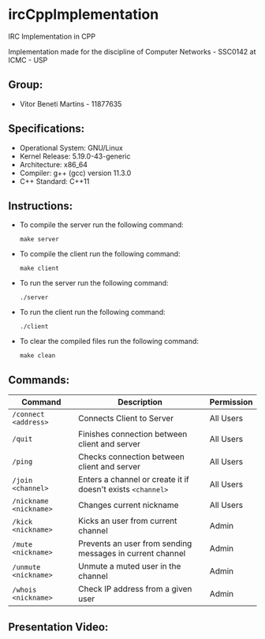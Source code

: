 # ircCppImplementation

IRC Implementation in CPP

Implementation made for the discipline of Computer Networks - SSC0142 at ICMC - USP

## Group:
- Vitor Beneti Martins - 11877635

## Specifications:

- Operational System: GNU/Linux
- Kernel Release: 5.19.0-43-generic
- Architecture: x86_64
- Compiler: g++ (gcc) version 11.3.0 
- C++ Standard: C++11

## Instructions:

 - To compile the server run the following command:
    ```
    make server
    ```
  - To compile the client run the following command:
      ```
      make client
      ```
  - To run the server run the following command:
      ```
      ./server
      ```
  - To run the client run the following command:
      ```
      ./client
      ```
  - To clear the compiled files run the following command:
      ```
      make clean
      ```

## Commands:
|**Command**|**Description**|**Permission**|
|-----------|-------------|-------------|
|`/connect <address>`|Connects Client to Server|All Users|
|`/quit`|Finishes connection between client and server|All Users|
|`/ping`|Checks connection between client and server|All Users|
|`/join <channel>`|Enters a channel or create it if doesn't exists `<channel>`|All Users|
|`/nickname <nickname>`|Changes current nickname|All Users|
|`/kick <nickname>`|Kicks an user from current channel|Admin|
|`/mute <nickname>`|Prevents an user from sending messages in current channel|Admin|
|`/unmute <nickname>`|Unmute a muted user in the channel|Admin|
|`/whois <nickname>`|Check IP address from a given user|Admin|

## Presentation Video:
    

